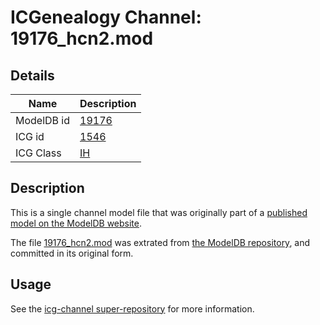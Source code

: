 # ICGenealogy Channel: 19176\_hcn2.mod

## Details

Name | Description
---- | -----------
ModelDB id | [19176](http://senselab.med.yale.edu/ModelDB/ShowModel.cshtml?model=19176)
ICG id | [1546](http://icg.neurotheory.ox.ac.uk/channels/4/1546)
ICG Class | [IH](http://icg.neurotheory.ox.ac.uk/channels/4)

## Description

This is a single channel model file that was originally part of a [published model on the ModelDB website](http://senselab.med.yale.edu/mModelDB/ShowModel.cshtml?model=19176).

The file [19176\_hcn2.mod](19176_hcn2.mod) was extrated from [the ModelDB repository](http://senselab.med.yale.edu/ModelDB/ShowModel.cshtml?model=19176), and committed in its original form.

## Usage

See the [icg-channel super-repository](https://github.com/icgenealogy/icg-channels) for more information.